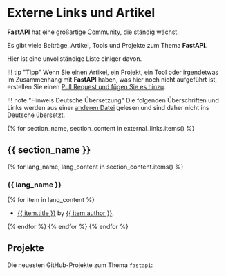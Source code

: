 # Externe Links und Artikel

**FastAPI** hat eine großartige Community, die ständig wächst.

Es gibt viele Beiträge, Artikel, Tools und Projekte zum Thema **FastAPI**.

Hier ist eine unvollständige Liste einiger davon.

!!! tip "Tipp"
    Wenn Sie einen Artikel, ein Projekt, ein Tool oder irgendetwas im Zusammenhang mit **FastAPI** haben, was hier noch nicht aufgeführt ist, erstellen Sie einen <a href="https://github.com/tiangolo/fastapi/edit/master/docs/en/data/external_links.yml" class="external-link" target="_blank">Pull Request und fügen Sie es hinzu</a>.

!!! note "Hinweis Deutsche Übersetzung"
    Die folgenden Überschriften und Links werden aus einer <a href="https://github.com/tiangolo/fastapi/blob/master/docs/en/data/external_links.yml" class="external-link" target="_blank">anderen Datei</a> gelesen und sind daher nicht ins Deutsche übersetzt.

{% for section_name, section_content in external_links.items() %}

## {{ section_name }}

{% for lang_name, lang_content in section_content.items() %}

### {{ lang_name }}

{% for item in lang_content %}

* <a href="{{ item.link }}" class="external-link" target="_blank">{{ item.title }}</a> by <a href="{{ item.author_link }}" class="external-link" target="_blank">{{ item.author }}</a>.

{% endfor %}
{% endfor %}
{% endfor %}

## Projekte

Die neuesten GitHub-Projekte zum Thema `fastapi`:

<div class="github-topic-projects">
</div>
